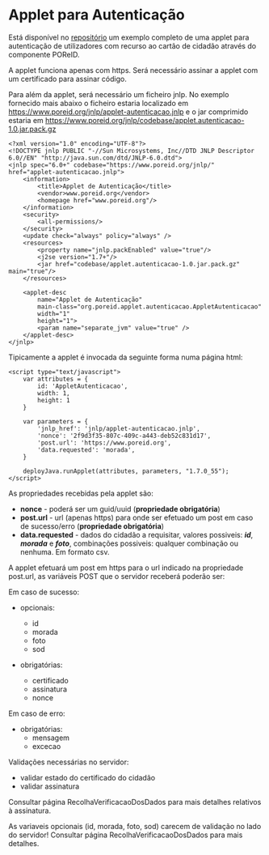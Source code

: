 # Applet para Autenticação #
Está disponível no [repositório](http://code.google.com/p/poreid/source/browse/#svn%2Ftrunk%2Fapplet.autenticacao) um exemplo completo de uma applet para autenticação de utilizadores com recurso ao cartão de cidadão através do componente POReID.

A applet funciona apenas com https. Será necessário assinar a applet com um certificado para assinar código.

Para além da applet, será necessário um ficheiro jnlp. No exemplo fornecido mais abaixo o ficheiro estaria localizado em https://www.poreid.org/jnlp/applet-autenticacao.jnlp e o jar comprimido estaria em https://www.poreid.org/jnlp/codebase/applet.autenticacao-1.0.jar.pack.gz
```
<?xml version="1.0" encoding="UTF-8"?>
<!DOCTYPE jnlp PUBLIC "-//Sun Microsystems, Inc//DTD JNLP Descriptor 6.0//EN" "http://java.sun.com/dtd/JNLP-6.0.dtd">
<jnlp spec="6.0+" codebase="https://www.poreid.org/jnlp/" href="applet-autenticacao.jnlp">
    <information>
        <title>Applet de Autenticação</title>
        <vendor>www.poreid.org</vendor>
        <homepage href="www.poreid.org"/>
    </information>
    <security>
        <all-permissions/>
    </security>
    <update check="always" policy="always" />
    <resources>
        <property name="jnlp.packEnabled" value="true"/>
        <j2se version="1.7+"/>
        <jar href="codebase/applet.autenticacao-1.0.jar.pack.gz" main="true"/>
    </resources>
  
    <applet-desc
        name="Applet de Autenticação"
        main-class="org.poreid.applet.autenticacao.AppletAutenticacao"
        width="1"
        height="1">
        <param name="separate_jvm" value="true" />
    </applet-desc>
</jnlp>
```

Tipicamente a applet é invocada da seguinte forma numa página html:

```
<script type="text/javascript">
	var attributes = {
		id: 'AppletAutenticacao',
		width: 1,
		height: 1
	}

	var parameters = {
		'jnlp_href': 'jnlp/applet-autenticacao.jnlp',
		'nonce': '2f9d3f35-807c-409c-a443-deb52c831d17',
		'post.url': 'https://www.poreid.org',
		'data.requested': 'morada',		
	}

	deployJava.runApplet(attributes, parameters, "1.7.0_55"); 
</script>
```

As propriedades recebidas pela applet são:
  * **nonce** - poderá ser um guid/uuid (**propriedade obrigatória**)
  * **post.url** - url (apenas https) para onde ser efetuado um post em caso de sucesso/erro (**propriedade obrigatória**)
  * **data.requested** - dados do cidadão a requisitar, valores possiveis: _**id**_, _**morada**_ e _**foto**_, combinações possiveis: qualquer combinação ou nenhuma. Em formato csv.


A applet efetuará um post em https para o url indicado na propriedade post.url, as variáveis POST que o servidor receberá poderão ser:

Em caso de sucesso:
  * opcionais:
    * id
    * morada
    * foto
    * sod

  * obrigatórias:
    * certificado
    * assinatura
    * nonce

Em caso de erro:
  * obrigatórias:
    * mensagem
    * excecao


Validações necessárias no servidor:
  * validar estado do certificado do cidadão
  * validar assinatura

Consultar página RecolhaVerificacaoDosDados para mais detalhes relativos à assinatura.

As variaveis opcionais (id, morada, foto, sod) carecem de validação no lado do servidor! Consultar página RecolhaVerificacaoDosDados para mais detalhes.